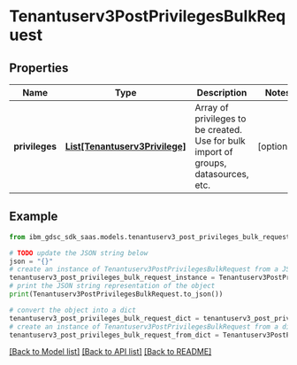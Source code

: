 # Tenantuserv3PostPrivilegesBulkRequest


## Properties

Name | Type | Description | Notes
------------ | ------------- | ------------- | -------------
**privileges** | [**List[Tenantuserv3Privilege]**](Tenantuserv3Privilege.md) | Array of privileges to be created. Use for bulk import of groups, datasources, etc. | [optional] 

## Example

```python
from ibm_gdsc_sdk_saas.models.tenantuserv3_post_privileges_bulk_request import Tenantuserv3PostPrivilegesBulkRequest

# TODO update the JSON string below
json = "{}"
# create an instance of Tenantuserv3PostPrivilegesBulkRequest from a JSON string
tenantuserv3_post_privileges_bulk_request_instance = Tenantuserv3PostPrivilegesBulkRequest.from_json(json)
# print the JSON string representation of the object
print(Tenantuserv3PostPrivilegesBulkRequest.to_json())

# convert the object into a dict
tenantuserv3_post_privileges_bulk_request_dict = tenantuserv3_post_privileges_bulk_request_instance.to_dict()
# create an instance of Tenantuserv3PostPrivilegesBulkRequest from a dict
tenantuserv3_post_privileges_bulk_request_from_dict = Tenantuserv3PostPrivilegesBulkRequest.from_dict(tenantuserv3_post_privileges_bulk_request_dict)
```
[[Back to Model list]](../README.md#documentation-for-models) [[Back to API list]](../README.md#documentation-for-api-endpoints) [[Back to README]](../README.md)


